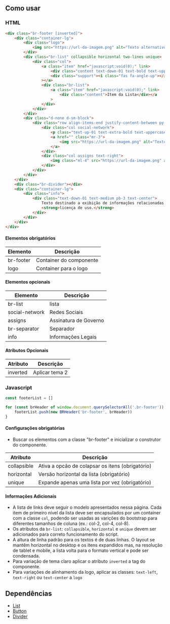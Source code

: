 [version]: # '1.0.0'

## Como usar

### HTML

<!-- Deve incluir o HTML básico para uso do componente em seu estado 'default' escolhido pelo desenvolvedor/design. -->

```html
<div class="br-footer [inverted]">
    <div class="container-lg">
        <div class="logo">
            <img src="https://url-da-imagem.png" alt="Texto alternativo" />
        </div>
        <div class="br-list" collapsible horizontal two-lines unique>
            <div class="col">
                <a class="item" href="javascript:void(0);" link>
                    <div class="content text-down-01 text-bold text-uppercase">Categoria</div>
                    <div class="support"><i class="fas fa-angle-up"></i></div
                ></a>
                <div class="br-list">
                    <a class="item" href="javascript:void(0);" link>
                        <div class="content">Item da Lista</div></a
                    >
                </div>
            </div>
        </div>
        <div class="d-none d-sm-block">
            <div class="row align-items-end justify-content-between py-5">
                <div class="col social-network">
                    <p class="text-up-01 text-extra-bold text-uppercase">Redes Sociais</p>
                    <a href="" class="mr-3">
                        <img src="https://url-da-imagem.png" alt="Texto alternativo" />
                    </a>
                </div>
                <div class="col assigns text-right">
                    <img class="ml-4" src="https://url-da-imagem.png" alt="Texto alternativo" />
                </div>
            </div>
        </div>
    </div>
    <div class="br-divider"></div>
    <div class="container-lg">
        <div class="info">
            <div class="text-down-01 text-medium pb-3 text-center">
                Texto destinado a exibição de informações relacionadas à
                <strong>licença de uso.</strong>
            </div>
        </div>
    </div>
</div>
```

#### Elementos obrigatórios

<!-- Deve mostrar os atributos HTML que são obrigatórios para o uso do componente. -->

| Elemento  | Descrição               |
| --------- | ----------------------- |
| br-footer | Container do componente |
| logo      | Container para o logo   |

#### Elementos opcionais

| Elemento       | Descrição             |
| -------------- | --------------------- |
| br-list        | lista                 |
| social-network | Redes Sociais         |
| assigns        | Assinatura de Governo |
| br-separator   | Separador             |
| info           | Informações Legais    |

#### Atributos Opcionais

<!-- Deve mostrar os outros atributos possíveis que definem os possíveis comportamentos. -->

| Atributo | Descrição      |
| -------- | -------------- |
| inverted | Aplicar tema 2 |

### Javascript

```javascript
const footerList = []

for (const brHeader of window.document.querySelectorAll('.br-footer')) {
    footerList.push(new BRHeader('br-footer', brHeader))
}
```

#### Configurações obrigatórias

-   Buscar os elementos com a classe "br-footer" e inicializar o construtor do componente.

| Atributo    | Descrição                                        |
| ----------- | ------------------------------------------------ |
| collapsible | Ativa a opcão de colapsar os itens (obrigatório) |
| horizontal  | Versão horizontal da lista (obrigatório)         |
| unique      | Expande apenas uma lista por vez (obrigatório)   |

<!-- ### Estados -->

<!-- Propriedades que são relacionadas ao estado do componente devem ficar nessa seção e não nas de cima -->

#### Informações Adicionais

-   A lista de links deve seguir o modelo apresentados nessa página. Cada item de primeiro nível da lista deve ser encapsulados por um container com a classe `col`, podendo ser usadas as varições do bootstrap para diferentes tamanhos de coluna (ex.: col-2, col-4, col-8).
-   Os atributos da `br-list`: `collapsible`, `horizontal` e `unique` devem ser adicionados para correto funcionamento do script.
-   A altura de linha padrão para os textos é de duas linhas. O layout se mantêm horizontal no desktop e os itens expandidos mas, na resolução de tablet e mobile, a lista volta para o formato vertical e pode ser condensada.
-   Para variação de tema claro aplicar o atributo `inverted` a tag do componente.
-   Para variações de alinhamento da logo, aplicar as classes: `text-left`, `text-right` ou `text-center` a `logo`

<!-- ## Próximos passos -->

<!-- Mostra as features que já foram planejadas para o componente e o status dela para os designers e desenvolvedores -->

<!-- -   Não planejado: A necessidade foi identificada, mas ainda não tem data para ser satisfeita.
-   Fazendo: A equipe está trabalhando na necessidade.
-   Feito: Necessidade já é satisfeita.

| Nome                                         | Documentação de Design | Desenvolvimento |
| -------------------------------------------- | ---------------------- | --------------- |
| Responsividade                               | Feito                  | Feito           |
| Comportamento da Busca                       | Feito                  | Feito           |
| Comportamento Logado e Não Logado            | Feito                  | Feito           |
| Comportamento Sticky Header                  | Feito                  | Feito           | -->

## Dependências

<!-- Caso o componente dependa de algum outro ou de algo externo, listamos aqui colocando links para a documentação da dependência -->

-   [List](/ds/components/list)
-   [Button](/ds/components/button)
-   [Divider](/ds/components/divider)

<!-- ## Links relacionados -->

<!-- Links para mais informações ou referências que sejam inportantes para o desenvolvedor usar o componente -->

<!-- ## Atalhos de teclado -->

<!-- Caso o uso do componente por atalhos tenha sido implementado -->
